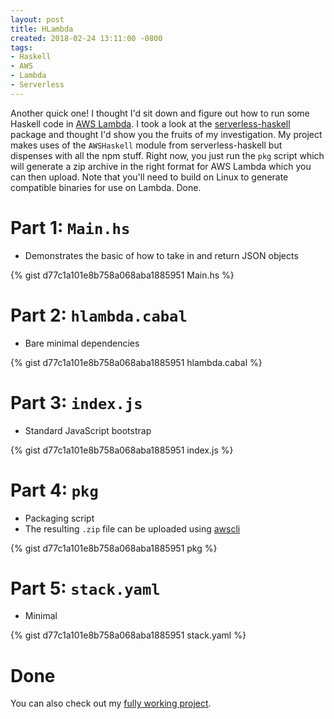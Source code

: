 ```yaml
---
layout: post
title: HLambda
created: 2018-02-24 13:11:00 -0800
tags:
- Haskell
- AWS
- Lambda
- Serverless
---
```

Another quick one! I thought I'd sit down and figure out how to run some Haskell code in [AWS Lambda][aws-lambda]. I took a look at the [serverless-haskell][serverless-haskell] package and thought I'd show you the fruits of my investigation. My project makes uses of the `AWSHaskell` module from serverless-haskell but dispenses with all the npm stuff. Right now, you just run the `pkg` script which will generate a zip archive in the right format for AWS Lambda which you can then upload. Note that you'll need to build on Linux to generate compatible binaries for use on Lambda. Done.

# Part 1: `Main.hs`

* Demonstrates the basic of how to take in and return JSON objects

{% gist d77c1a101e8b758a068aba1885951 Main.hs %}

# Part 2: `hlambda.cabal`

* Bare minimal dependencies

{% gist d77c1a101e8b758a068aba1885951 hlambda.cabal %}

# Part 3: `index.js`

* Standard JavaScript bootstrap

{% gist d77c1a101e8b758a068aba1885951 index.js %}

# Part 4: `pkg`

* Packaging script
* The resulting `.zip` file can be uploaded using [awscli][awscli]

{% gist d77c1a101e8b758a068aba1885951 pkg %}

# Part 5: `stack.yaml`

* Minimal

{% gist d77c1a101e8b758a068aba1885951 stack.yaml %}

# Done

You can also check out my [fully working project][hlambda].

[aws-lambda]: https://aws.amazon.com/Lambda
[awscli]: https://aws.amazon.com/cli
[hlambda]: https://github.com/rcook/hlambda
[serverless-haskell]: https://hackage.haskell.org/package/serverless-haskell

